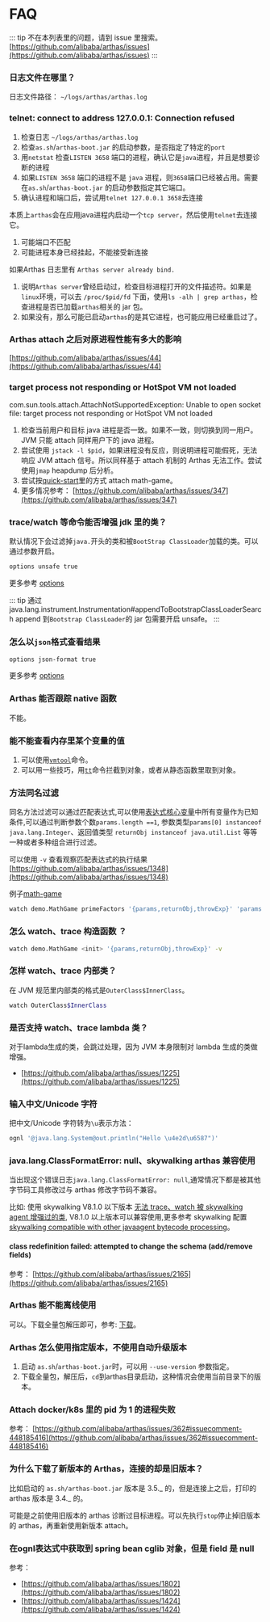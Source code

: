 # FAQ

::: tip
不在本列表里的问题，请到 issue 里搜索。 [https://github.com/alibaba/arthas/issues](https://github.com/alibaba/arthas/issues)
:::

### 日志文件在哪里？

日志文件路径： `~/logs/arthas/arthas.log`

### telnet: connect to address 127.0.0.1: Connection refused

1. 检查日志 `~/logs/arthas/arthas.log`
2. 检查`as.sh`/`arthas-boot.jar` 的启动参数，是否指定了特定的`port`
3. 用`netstat` 检查`LISTEN 3658` 端口的进程，确认它是`java`进程，并且是想要诊断的进程
4. 如果`LISTEN 3658` 端口的进程不是 `java` 进程，则`3658`端口已经被占用。需要在`as.sh`/`arthas-boot.jar` 的启动参数指定其它端口。
5. 确认进程和端口后，尝试用`telnet 127.0.0.1 3658`去连接

本质上`arthas`会在应用java进程内启动一个`tcp server`，然后使用`telnet`去连接它。

1. 可能端口不匹配
2. 可能进程本身已经挂起，不能接受新连接

如果Arthas 日志里有 `Arthas server already bind.`

1. 说明`Arthas server`曾经启动过，检查目标进程打开的文件描述符。如果是`linux`环境，可以去 `/proc/$pid/fd` 下面，使用`ls -alh | grep arthas`，检查进程是否已加载`arthas`相关的 jar 包。
2. 如果没有，那么可能已启动`arthas`的是其它进程，也可能应用已经重启过了。

### Arthas attach 之后对原进程性能有多大的影响

[https://github.com/alibaba/arthas/issues/44](https://github.com/alibaba/arthas/issues/44)

### target process not responding or HotSpot VM not loaded

com.sun.tools.attach.AttachNotSupportedException: Unable to open socket file: target process not responding or HotSpot VM not loaded

1. 检查当前用户和目标 java 进程是否一致。如果不一致，则切换到同一用户。JVM 只能 attach 同样用户下的 java 进程。
2. 尝试使用 `jstack -l $pid`，如果进程没有反应，则说明进程可能假死，无法响应 JVM attach 信号。所以同样基于 attach 机制的 Arthas 无法工作。尝试使用`jmap` heapdump 后分析。
3. 尝试按[quick-start](quick-start.md)里的方式 attach math-game。
4. 更多情况参考： [https://github.com/alibaba/arthas/issues/347](https://github.com/alibaba/arthas/issues/347)

### trace/watch 等命令能否增强 jdk 里的类？

默认情况下会过滤掉`java.`开头的类和被`BootStrap ClassLoader`加载的类。可以通过参数开启。

```bash
options unsafe true
```

更多参考 [options](options.md)

::: tip
通过 java.lang.instrument.Instrumentation#appendToBootstrapClassLoaderSearch append 到`Bootstrap ClassLoader`的 jar 包需要开启 unsafe。
:::

### 怎么以`json`格式查看结果

```bash
options json-format true
```

更多参考 [options](options.md)

### Arthas 能否跟踪 native 函数

不能。

### 能不能查看内存里某个变量的值

1. 可以使用[`vmtool`](vmtool.md)命令。
2. 可以用一些技巧，用[`tt`](tt.md)命令拦截到对象，或者从静态函数里取到对象。

### 方法同名过滤

同名方法过滤可以通过匹配表达式,可以使用[表达式核心变量](advice-class.md)中所有变量作为已知条件,可以通过判断参数个数`params.length ==1`, 参数类型`params[0] instanceof java.lang.Integer`、返回值类型 `returnObj instanceof java.util.List` 等等一种或者多种组合进行过滤。

可以使用 `-v` 查看观察匹配表达式的执行结果 [https://github.com/alibaba/arthas/issues/1348](https://github.com/alibaba/arthas/issues/1348)

例子[math-game](quick-start.md)

```bash
watch demo.MathGame primeFactors '{params,returnObj,throwExp}' 'params.length >0 && returnObj instanceof java.util.List' -v
```

### 怎么 watch、trace 构造函数 ？

```bash
watch demo.MathGame <init> '{params,returnObj,throwExp}' -v
```

### 怎样 watch、trace 内部类？

在 JVM 规范里内部类的格式是`OuterClass$InnerClass`。

```bash
watch OuterClass$InnerClass
```

### 是否支持 watch、trace lambda 类？

对于lambda生成的类，会跳过处理，因为 JVM 本身限制对 lambda 生成的类做增强。

- [https://github.com/alibaba/arthas/issues/1225](https://github.com/alibaba/arthas/issues/1225)

### 输入中文/Unicode 字符

把中文/Unicode 字符转为`\u`表示方法：

```bash
ognl '@java.lang.System@out.println("Hello \u4e2d\u6587")'
```

### java.lang.ClassFormatError: null、skywalking arthas 兼容使用

当出现这个错误日志`java.lang.ClassFormatError: null`,通常情况下都是被其他字节码工具修改过与 arthas 修改字节码不兼容。

比如: 使用 skywalking V8.1.0 以下版本 [无法 trace、watch 被 skywalking agent 增强过的类](https://github.com/alibaba/arthas/issues/1141), V8.1.0 以上版本可以兼容使用,更多参考 skywalking 配置 [skywalking compatible with other javaagent bytecode processing](https://github.com/apache/skywalking/blob/master/docs/en/FAQ/Compatible-with-other-javaagent-bytecode-processing.md#)。

#### class redefinition failed: attempted to change the schema (add/remove fields)

参考： [https://github.com/alibaba/arthas/issues/2165](https://github.com/alibaba/arthas/issues/2165)

### Arthas 能不能离线使用

可以。下载全量包解压即可，参考: [下载](download.md)。

### Arthas 怎么使用指定版本，不使用自动升级版本

1. 启动 `as.sh`/`arthas-boot.jar`时，可以用 `--use-version` 参数指定。
2. 下载全量包，解压后，`cd`到arthas目录启动，这种情况会使用当前目录下的版本。

### Attach docker/k8s 里的 pid 为 1 的进程失败

参考： [https://github.com/alibaba/arthas/issues/362#issuecomment-448185416](https://github.com/alibaba/arthas/issues/362#issuecomment-448185416)

### 为什么下载了新版本的 Arthas，连接的却是旧版本？

比如启动的 `as.sh/arthas-boot.jar` 版本是 3.5._ 的，但是连接上之后，打印的 arthas 版本是 3.4._ 的。

可能是之前使用旧版本的 arthas 诊断过目标进程。可以先执行`stop`停止掉旧版本的 arthas，再重新使用新版本 attach。

### 在ognl表达式中获取到 spring bean cglib 对象，但是 field 是 null

参考：

- [https://github.com/alibaba/arthas/issues/1802](https://github.com/alibaba/arthas/issues/1802)
- [https://github.com/alibaba/arthas/issues/1424](https://github.com/alibaba/arthas/issues/1424)
